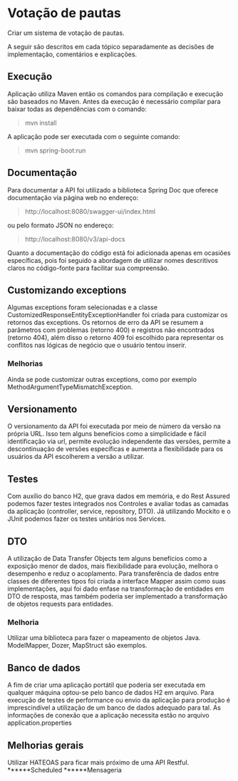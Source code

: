 # Votação de pautas

Criar um sistema de votação de pautas.

A seguir são descritos em cada tópico separadamente as decisões de implementação, comentários e explicações.

## Execução

Aplicação utiliza Maven então os comandos para compilação e execução são baseados no Maven.
Antes da execução é necessário compilar para baixar todas as dependências com o comando:

> mvn install

A aplicação pode ser executada com o seguinte comando:

> mvn spring-boot:run

## Documentação

Para documentar a API foi utilizado a biblioteca Spring Doc que oferece documentação via página web no endereço:

> http://localhost:8080/swagger-ui/index.html

ou pelo formato JSON no endereço:

> http://localhost:8080/v3/api-docs

Quanto a documentação do código está foi adicionada apenas em ocasiões específicas, pois foi seguido a abordagem de utilizar nomes descritivos claros no código-fonte para facilitar sua compreensão.

## Customizando exceptions

Algumas exceptions foram selecionadas e a classe CustomizedResponseEntityExceptionHandler foi criada para customizar os retornos das exceptions.
Os retornos de erro da API se resumem a parâmetros com problemas (retorno 400) e registros não encontrados (retorno 404), além disso o retorno 409 foi escolhido para representar os conflitos nas lógicas de negócio que o usuário tentou inserir.

### Melhorias

Ainda se pode customizar outras exceptions, como por exemplo MethodArgumentTypeMismatchException.

## Versionamento

O versionamento da API foi executada por meio de número da versão na própria URL. Isso tem alguns benefícios como a simplicidade e fácil identificação via url, permite evolução independente das versões, permite a descontinuação de versões específicas e aumenta a flexibilidade para os usuários da API escolherem a versão a utilizar.

## Testes

Com auxílio do banco H2, que grava dados em memória, e do Rest Assured podemos fazer testes integrados nos Controles e avaliar todas as camadas da aplicação (controller, service, repository, DTO).
Já utilizando Mockito e o JUnit podemos fazer os testes unitários nos Services.

## DTO

A utilização de Data Transfer Objects tem alguns benefícios como a exposição menor de dados, mais flexibilidade para evolução, melhora o desempenho e reduz o acoplamento.
Para transferência de dados entre classes de diferentes tipos foi criada a interface Mapper assim como suas implementações, aqui foi dado enfase na transformação de entidades em DTO de resposta, mas também poderia ser implementado a transformação de objetos requests para entidades.

### Melhoria

Utilizar uma biblioteca para fazer o mapeamento de objetos Java. ModelMapper, Dozer, MapStruct são exemplos.

## Banco de dados

A fim de criar uma aplicação portátil que poderia ser executada em qualquer máquina optou-se pelo banco de dados H2 em arquivo.
Para execução de testes de performance ou envio da aplicação para produção é imprescindível a utilização de um banco de dados adequado para tal.
As informações de conexão que a aplicação necessita estão no arquivo application.properties

## Melhorias gerais

Utilizar HATEOAS para ficar mais próximo de uma API Restful.
******Scheduled
******Mensageria

